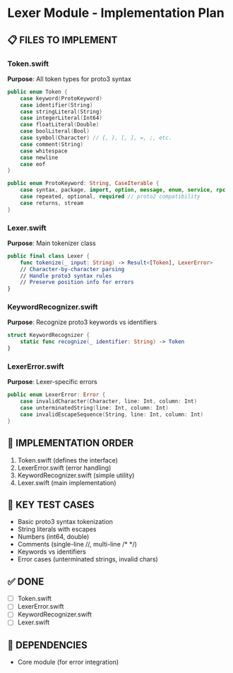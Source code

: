 # Lexer Module - Implementation Plan

## 📋 FILES TO IMPLEMENT

### Token.swift
**Purpose**: All token types for proto3 syntax
```swift
public enum Token {
    case keyword(ProtoKeyword)
    case identifier(String)
    case stringLiteral(String)
    case integerLiteral(Int64)
    case floatLiteral(Double)
    case boolLiteral(Bool)
    case symbol(Character) // {, }, [, ], =, ;, etc.
    case comment(String)
    case whitespace
    case newline
    case eof
}

public enum ProtoKeyword: String, CaseIterable {
    case syntax, package, import, option, message, enum, service, rpc
    case repeated, optional, required // proto2 compatibility
    case returns, stream
}
```

### Lexer.swift
**Purpose**: Main tokenizer class
```swift
public final class Lexer {
    func tokenize(_ input: String) -> Result<[Token], LexerError>
    // Character-by-character parsing
    // Handle proto3 syntax rules
    // Preserve position info for errors
}
```

### KeywordRecognizer.swift
**Purpose**: Recognize proto3 keywords vs identifiers
```swift
struct KeywordRecognizer {
    static func recognize(_ identifier: String) -> Token
}
```

### LexerError.swift
**Purpose**: Lexer-specific errors
```swift
public enum LexerError: Error {
    case invalidCharacter(Character, line: Int, column: Int)
    case unterminatedString(line: Int, column: Int)
    case invalidEscapeSequence(String, line: Int, column: Int)
}
```

## 🎯 IMPLEMENTATION ORDER
1. Token.swift (defines the interface)
2. LexerError.swift (error handling)
3. KeywordRecognizer.swift (simple utility)
4. Lexer.swift (main implementation)

## 🧪 KEY TEST CASES
- Basic proto3 syntax tokenization
- String literals with escapes
- Numbers (int64, double)
- Comments (single-line //, multi-line /* */)
- Keywords vs identifiers
- Error cases (unterminated strings, invalid chars)

## ✅ DONE
- [ ] Token.swift
- [ ] LexerError.swift
- [ ] KeywordRecognizer.swift
- [ ] Lexer.swift

## 🔗 DEPENDENCIES
- Core module (for error integration)
